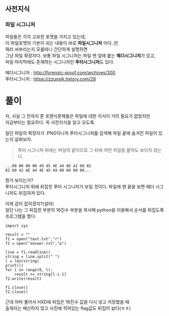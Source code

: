 ## 사전지식   
### 파일 시그니처    
파일들은 각각 고유한 포맷을 가지고 있는데,   
이 파일포맷의 기본이 되는 내용이 바로 **파일시그니처** 이다..만   
뭐라 씨부리는지 모를테니 간단하게 설명하면   
그냥 파일 확장자다. 
보통 파일 시그니처는 파일 맨 앞에 붙는 **헤더시그니처**가 있고,   
파일 마지막에도 존재하는 시그니처인 **푸터시그니처**도 있다.   

헤더시그니처 : <http://forensic-proof.com/archives/300>   
푸터시그니처 : <https://zzunsik.tistory.com/28>   

# 풀이   
자, 사실 그 전까지 푼 포렌식문제들은 파일에 대한 지식이 거의 필요가 없었지만   
지금부터는 필요하다. 꼭 사전지식을 읽고 오도록.   


일단 파일의 확장자가 .PNG이니까 푸터시그니처를 검색해 파일 끝에 숨겨진 파일이 있는지 살펴보자.
> 푸터 시그니처 뒤에는 파일의 끝이므로 그 뒤에 어떤 파일을 붙여도 보이지 않는다.    
```   
...00 00 00 00 49 45 4E 44 AE 42 60 82 
82 60 42 AE 44 4E 45 49 00 00 00 00...    
```    
뭔가 보이는가?   
푸터시그니처 뒤에 뒤집힌 푸터 시그니처가 보일 것이다. 파일에 맨 끝을 보면 헤더 시그니처도 뒤집혀져 있다.   

이제 감이 잡히겠지?(설마)   
일단 나는 그 뒤집힌 부분의 16진수 부분을 복사해 python을 이용해서 순서를 뒤집도록 프로그램을 짰다.   
```   
import sys

result = ""
f1 = open("text.txt","r")
f2 = open("answer.txt","w")

line = f1.readline()
string = line.split(" ")
l = len(string)
print(l)
for i in range(0, l):
    result += string[l-i-1]
f2.write(result)

f1.close()
f2.close()
```   
근데 아마 풀어서 HXD에 뒤집은 16진수 값을 다시 넣고 저장했을 때   
출제자는 배신하지 않고 사진에 적혀있는 flag값도 뒤집어 놨다(ㅎㅎ)
